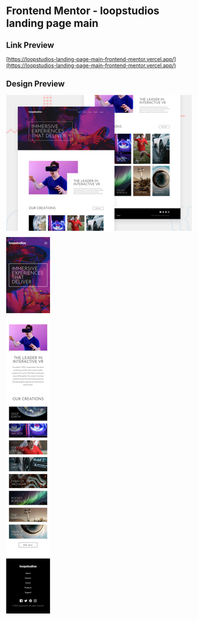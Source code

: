 # Frontend Mentor - loopstudios landing page main

## Link Preview

[https://loopstudios-landing-page-main-frontend-mentor.vercel.app/](https://loopstudios-landing-page-main-frontend-mentor.vercel.app/)

## Design Preview

![Design Preview](./design/desktop-preview.jpg)

![Mobile Preview](./design/mobile-design.jpg)
